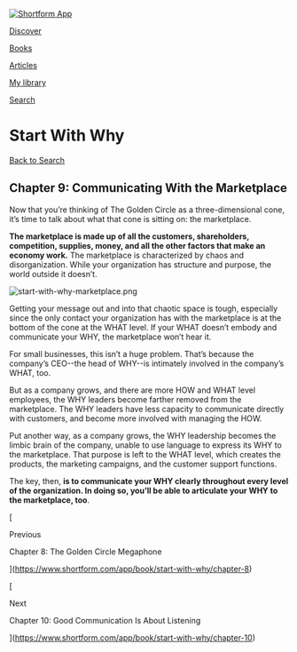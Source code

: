 [![Shortform App](https://www.shortform.com/img/logo-dark.70c1b072.svg)](https://www.shortform.com/app)

[Discover](https://www.shortform.com/app)

[Books](https://www.shortform.com/app/books)

[Articles](https://www.shortform.com/app/articles)

[My library](https://www.shortform.com/app/library)

[Search](https://www.shortform.com/app/search)

# Start With Why

[Back to Search](https://www.shortform.com/app/search)

## Chapter 9: Communicating With the Marketplace

Now that you’re thinking of The Golden Circle as a three-dimensional cone, it’s time to talk about what that cone is sitting on: the marketplace.

**The marketplace is made up of all the customers, shareholders, competition, supplies, money, and all the other factors that make an economy work.** The marketplace is characterized by chaos and disorganization. While your organization has structure and purpose, the world outside it doesn’t.

![start-with-why-marketplace.png](https://media.shortform.com/images/start-with-why-marketplace.png)

Getting your message out and into that chaotic space is tough, especially since the only contact your organization has with the marketplace is at the bottom of the cone at the WHAT level. If your WHAT doesn’t embody and communicate your WHY, the marketplace won’t hear it.

For small businesses, this isn’t a huge problem. That’s because the company’s CEO--the head of WHY--is intimately involved in the company’s WHAT, too.

But as a company grows, and there are more HOW and WHAT level employees, the WHY leaders become farther removed from the marketplace. The WHY leaders have less capacity to communicate directly with customers, and become more involved with managing the HOW.

Put another way, as a company grows, the WHY leadership becomes the limbic brain of the company, unable to use language to express its WHY to the marketplace. That purpose is left to the WHAT level, which creates the products, the marketing campaigns, and the customer support functions.

The key, then, **is to communicate your WHY clearly throughout every level of the organization. In doing so, you’ll be able to articulate your WHY to the marketplace, too**.

[

Previous

Chapter 8: The Golden Circle Megaphone

](https://www.shortform.com/app/book/start-with-why/chapter-8)

[

Next

Chapter 10: Good Communication Is About Listening

](https://www.shortform.com/app/book/start-with-why/chapter-10)